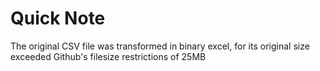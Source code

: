# Quick Note

The original CSV file was transformed in binary excel, for its original size exceeded Github's filesize restrictions of 25MB
